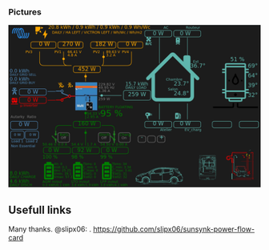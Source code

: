 ### Pictures
![view](img/1.png) 


## Usefull links
Many thanks. @slipx06:
. https://github.com/slipx06/sunsynk-power-flow-card
